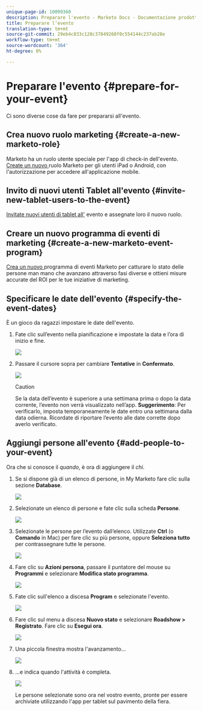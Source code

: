 ```yaml
---
unique-page-id: 10099360
description: Preparare l'evento - Marketo Docs - Documentazione prodotto
title: Preparare l’evento
translation-type: tm+mt
source-git-commit: 29eb4c833c128c37849260f0c554144c237ab28e
workflow-type: tm+mt
source-wordcount: '364'
ht-degree: 0%

---
```



# Preparare l&#39;evento {#prepare-for-your-event}

Ci sono diverse cose da fare per prepararsi all&#39;evento.

## Crea nuovo ruolo marketing {#create-a-new-marketo-role}

Marketo ha un ruolo utente speciale per l&#39;app di check-in dell&#39;evento.  [Create un nuovo ](https://docs.marketo.com/display/DOCS/Grant+User+Access+to+the+Check-in+App) ruolo Marketo per gli utenti iPad o Android, con l&#39;autorizzazione per accedere all&#39;applicazione mobile.

## Invito di nuovi utenti Tablet all&#39;evento {#invite-new-tablet-users-to-the-event}

[Invitate nuovi utenti di tablet all&#39;](https://docs.marketo.com/display/DOCS/Grant+User+Access+to+the+Check-in+App) evento e assegnate loro il nuovo ruolo.

## Creare un nuovo programma di eventi di marketing {#create-a-new-marketo-event-program}

[Crea un nuovo ](/help/marketo/product-docs/demand-generation/events/understanding-events/create-a-new-event-program.md) programma di eventi Marketo per catturare lo stato delle persone man mano che avanzano attraverso fasi diverse e ottieni misure accurate del ROI per le tue iniziative di marketing.

## Specificare le date dell&#39;evento {#specify-the-event-dates}

È un gioco da ragazzi impostare le date dell&#39;evento.

1. Fate clic sull’evento nella pianificazione e impostate la data e l’ora di inizio e fine.

   ![](assets/image2016-4-6-15-3a27-3a35.png)

1. Passare il cursore sopra per cambiare **Tentative** in **Confermato**.

   ![](assets/image2016-4-6-15-3a30-3a57.png)

   >[!CAUTION]
   >
   >Se la data dell’evento è superiore a una settimana prima o dopo la data corrente, l’evento non verrà visualizzato nell’app. **Suggerimento**: Per verificarlo, imposta temporaneamente le date entro una settimana dalla data odierna. Ricordate di riportare l’evento alle date corrette dopo averlo verificato.

## Aggiungi persone all&#39;evento {#add-people-to-your-event}

Ora che si conosce il *quando*, è ora di aggiungere il *chi*.

1. Se si dispone già di un elenco di persone, in My Marketo fare clic sulla sezione **Database**.

   ![](assets/db.png)

1. Selezionate un elenco di persone e fate clic sulla scheda **Persone**.

   ![](assets/four.png)

1. Selezionate le persone per l’evento dall’elenco. Utilizzate **Ctrl** (o **Comando** in Mac) per fare clic su più persone, oppure **Seleziona tutto** per contrassegnare tutte le persone.

   ![](assets/five.png)

1. Fare clic su **Azioni persona**, passare il puntatore del mouse su **Programmi** e selezionare **Modifica stato programma**.

   ![](assets/six.png)

1. Fate clic sull&#39;elenco a discesa **Program** e selezionate l&#39;evento.

   ![](assets/seven.png)

1. Fare clic sul menu a discesa **Nuovo stato** e selezionare **Roadshow > Registrato**. Fare clic su **Esegui ora**.

   ![](assets/eight.png)

1. Una piccola finestra mostra l&#39;avanzamento...

   ![](assets/image2016-4-7-16-3a49-3a7.png)

1. ...e indica quando l&#39;attività è completa.

   ![](assets/ten.png)

   Le persone selezionate sono ora nel vostro evento, pronte per essere archiviate utilizzando l&#39;app per tablet sul pavimento della fiera.
